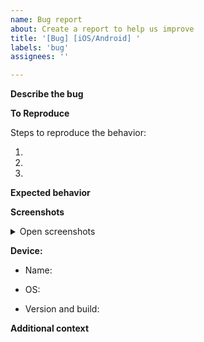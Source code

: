 ```yaml
---
name: Bug report
about: Create a report to help us improve
title: '[Bug] [iOS/Android] '
labels: 'bug'
assignees: ''

---
```


**Describe the bug**

<!-- A clear and concise description of what the bug is -->

**To Reproduce**

Steps to reproduce the behavior:

1. 
2. 
3. 

**Expected behavior**

<!-- A clear and concise description of what you expected to happen -->

**Screenshots**

<details>
 <summary>Open screenshots</summary>
 
 <!-- Screenshots here -->
 
</details>

**Device:**

<!-- Device name [e.g. iPhone X] -->
- Name: 
<!-- Device OS [e.g. iOS 13.2 / Android 10.0] -->
- OS: 
<!-- Device version & build [e.g. 2.0.50] -->
- Version and build: 

**Additional context**

<!-- Add any other context about the problem here -->
